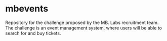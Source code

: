 # mbevents
Repository for the challenge proposed by the MB. Labs recruitment team. The challenge is an event management system, where users will be able to search for and buy tickets.
